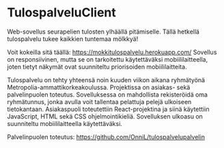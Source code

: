# TulospalveluClient
Web-sovellus seurapelien tulosten ylhäällä pitämiselle. Tällä hetkellä tulospalvelu tukee kaikkien tuntemaa mölkkyä!

Voit kokeilla sitä täällä: https://mokkitulospalvelu.herokuapp.com/
Sovellus on responsiivinen, mutta se on tarkoitettu käytettäväksi mobiililaitteella, joten tietyt näkymät ovat suunniteltu priorisoiden mobiililaitteita.

Tulospalvelu on tehty yhteensä noin kuuden viikon aikana ryhmätyönä Metropolia-ammattikorkeakoulussa.
Projektissa on asiakas- sekä palvelinpuolen toteutus. Sovelluksessa on mahdollista rekisteröidä oma ryhmätunnus, jonka avulla voit tallentaa pelattuja pelejä ulkoiseen tietokantaan. Asiakaspuoli toteutettiin React-projektina ja siinä käytettiin JavaScript, HTML sekä CSS ohjelmointikieliä. Sovelluksen ulkoasu on suunniteltu mobiililaitteella käytettäväksi.

Palvelinpuolen toteutus: https://github.com/OnniL/tulospalvelupalvelin
